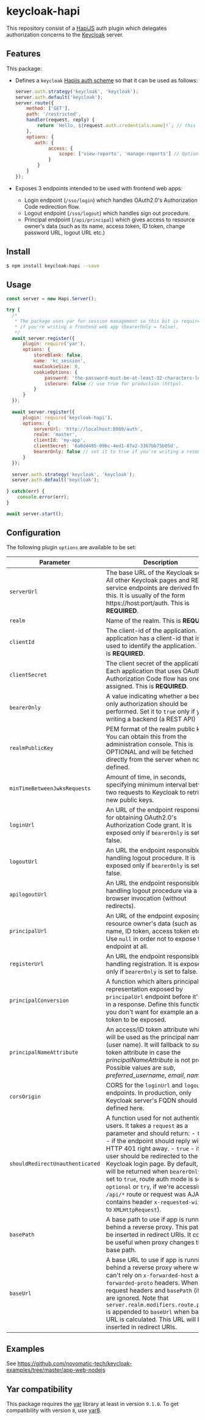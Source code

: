 # keycloak-hapi

This repository consist of a [HapiJS](https://hapijs.com/) auth plugin 
which delegates authorization concerns to the [Keycloak](https://www.keycloak.org/) server.

## Features

This package:

- Defines a `keycloak` [Hapijs auth scheme](https://hapijs.com/tutorials/auth) so that it can be used as follows:

  ```javascript
  server.auth.strategy('keycloak', 'keycloak');
  server.auth.default('keycloak');
  server.route({
      method: ['GET'],
      path: '/restricted',
      handler(request, reply) {
          return `Hello, ${request.auth.credentials.name}!`; // this will return user's full name.
      },
      options: {
         auth: {
              access: {
                  scope: ['view-reports', 'manage-reports'] // Optionally, these are required Keycloak roles for this endpoint.
              }
          }
      }
  });
  ```

- Exposes 3 endpoints intended to be used with frontend web apps:

  - Login endpoint (`/sso/login`) which handles OAuth2.0's Authorization Code redirection flow.
  - Logout endpoint (`/sso/logout`) which handles sign out procedure.
  - Principal endpoint (`/api/principal`) which gives access to resource owner's data (such as its name, access token, ID token, change password URL, logout URL etc.)

## Install

```bash
$ npm install keycloak-hapi --save
```

## Usage

```javascript
const server = new Hapi.Server();

try {
  /*
   * The package uses yar for session management so this bit is required 
   * if you're writing a frontend web app (bearerOnly = false).
   */
  await server.register({
      plugin: require('yar'),
      options: {
          storeBlank: false,
          name: 'kc_session',
          maxCookieSize: 0,
          cookieOptions: {
              password: 'the-password-must-be-at-least-32-characters-long',
              isSecure: false // use true for production (https).
          }
      }
  });
  
  await server.register({
      plugin: require('keycloak-hapi'),
      options: {
          serverUrl: 'http://localhost:8080/auth',
          realm: 'master',
          clientId: 'my-app',
          clientSecret: '6a0dd495-09bc-4ed1-87a2-3367bb75b05d',
          bearerOnly: false // set it to true if you're writing a resource server (REST API).
      }
  });
  
  server.auth.strategy('keycloak', 'keycloak');
  server.auth.default('keycloak');
  
} catch(err) {
    console.error(err);
}

await server.start();
```

## Configuration

The following plugin `options` are available to be set:

Parameter | Description | Default
--- | --- | ---
`serverUrl` | The base URL of the Keycloak server. All other Keycloak pages and REST service endpoints are derived from this. It is usually of the form https://host:port/auth. This is **REQUIRED**. | 
`realm` | Name of the realm. This is **REQUIRED**. | 
`clientId` |  The client-id of the application. Each application has a client-id that is used to identify the application. This is **REQUIRED**. | 
`clientSecret` | The client secret of the application. Each application that uses OAuth's Authorization Code flow has one assigned. This is **REQUIRED**. | 
`bearerOnly` | A value indicating whether a bearer-only authorization should be performed. Set it to `true` only if you're writing a backend (a REST API) | `false`
`realmPublicKey` | PEM format of the realm public key. You can obtain this from the administration console. This is OPTIONAL and will be fetched directly from the server when not defined. | `undefined`
`minTimeBetweenJwksRequests` | Amount of time, in seconds, specifying minimum interval between two requests to Keycloak to retrieve new public keys. | `10`
`loginUrl` | An URL of the endpoint responsible for obtaining OAuth2.0's Authorization Code grant. It is exposed only if `bearerOnly` is set to false. | `/sso/login`
`logoutUrl` | An URL the endpoint responsible for handling logout procedure. It is exposed only if `bearerOnly` is set to false. | `/sso/logout` 
`apilogoutUrl` | An URL the endpoint responsible for handling logout procedure via a non-browser invocation (without redirects). | `/api/logout` 
`principalUrl` | An URL of the endpoint exposing resource owner's data (such as its name, ID token, access token etc.). Use `null` in order not to expose this endpoint at all. | `/api/principal`
`registerUrl` | An URL the endpoint responsible for handling registration. It is exposed only if `bearerOnly` is set to false. | `/sso/register` 
`principalConversion` | A function which alters principal representation exposed by `principalUrl` endpoint before it's sent in a response. Define this function if you don't want for example an access token to be exposed. | `undefined` (no conversion)
`principalNameAttribute` | An access/ID token attribute which will be used as the principal name (user name). It will fallback to *sub* token attribute in case the *principalNameAttribute* is not present. Possible values are *sub*, *preferred_username*, *email*, *name*. | `name`
`corsOrigin` | CORS for the `loginUrl` and `logoutUrl` endpoints. In production, only Keycloak server's FQDN should be defined here. | `['*']`
`shouldRedirectUnauthenticated` | A function used for not authenticated users. It takes a `request` as a parameter and should return: - `false` - if the endpoint should reply with an HTTP 401 right away. - `true` - if the user should be redirected to the Keycloak login page. By default, `401` will be returned when `bearerOnly` is set to `true`, route auth mode is set to `optional` or `try`, if we're accessing `/api/*` route or request was AJAX (it contains header `x-requested-with` set to `XMLHttpRequest`). |
`basePath` | A base path to use if app is running behind a reverse proxy. This path will be inserted in redirect URIs. It could be useful when proxy changes the base path.  | `undefined`
`baseUrl` | A base URL to use if app is running behind a reverse proxy where we can't rely on `x-forwarded-host` and `x-forwarded-proto` headers. When set, request headers and `basePath` (if set) are ignored. Note that `server.realm.modifiers.route.prefix` is appended to `baseUrl` when base URL is calculated. This URL will be inserted in redirect URIs. | `undefined`

## Examples

See https://github.com/novomatic-tech/keycloak-examples/tree/master/app-web-nodejs

## Yar compatibility

This package requires the [yar](https://www.npmjs.com/package/yar) library at least in version ``9.1.0``. 
To get compatibility with version ``8``, use [yar8](https://www.npmjs.com/package/yar8).